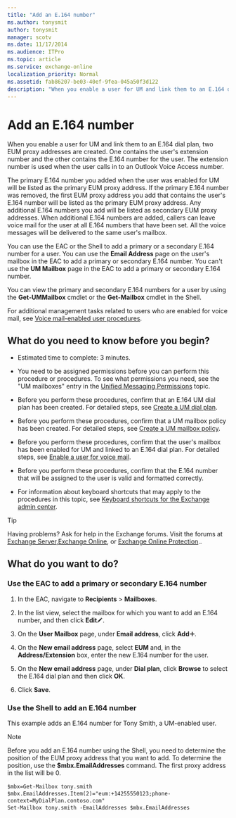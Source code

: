 ```yaml
---
title: "Add an E.164 number"
ms.author: tonysmit
author: tonysmit
manager: scotv
ms.date: 11/17/2014
ms.audience: ITPro
ms.topic: article
ms.service: exchange-online
localization_priority: Normal
ms.assetid: fab86207-be03-40ef-9fea-045a50f3d122
description: "When you enable a user for UM and link them to an E.164 dial plan, two EUM proxy addresses are created. One contains the user's extension number and the other contains the E.164 number for the user. The extension number is used when the user calls in to an Outlook Voice Access number."
---
```


# Add an E.164 number

When you enable a user for UM and link them to an E.164 dial plan, two EUM proxy addresses are created. One contains the user's extension number and the other contains the E.164 number for the user. The extension number is used when the user calls in to an Outlook Voice Access number.
  
The primary E.164 number you added when the user was enabled for UM will be listed as the primary EUM proxy address. If the primary E.164 number was removed, the first EUM proxy address you add that contains the user's E.164 number will be listed as the primary EUM proxy address. Any additional E.164 numbers you add will be listed as secondary EUM proxy addresses. When additional E.164 numbers are added, callers can leave voice mail for the user at all E.164 numbers that have been set. All the voice messages will be delivered to the same user's mailbox.
  
You can use the EAC or the Shell to add a primary or a secondary E.164 number for a user. You can use the **Email Address** page on the user's mailbox in the EAC to add a primary or secondary E.164 number. You can't use the **UM Mailbox** page in the EAC to add a primary or secondary E.164 number. 
  
You can view the primary and secondary E.164 numbers for a user by using the **Get-UMMailbox** cmdlet or the **Get-Mailbox** cmdlet in the Shell. 
  
For additional management tasks related to users who are enabled for voice mail, see [Voice mail-enabled user procedures](voice-mail-enabled-user-procedures.md).
  
## What do you need to know before you begin?

- Estimated time to complete: 3 minutes.
    
- You need to be assigned permissions before you can perform this procedure or procedures. To see what permissions you need, see the "UM mailboxes" entry in the [Unified Messaging Permissions](https://technet.microsoft.com/library/d326c3bc-8f33-434a-bf02-a83cc26a5498.aspx) topic. 
    
- Before you perform these procedures, confirm that an E.164 UM dial plan has been created. For detailed steps, see [Create a UM dial plan](../../voice-mail-unified-messaging/connect-voice-mail-system/create-um-dial-plan.md).
    
- Before you perform these procedures, confirm that a UM mailbox policy has been created. For detailed steps, see [Create a UM mailbox policy](create-um-mailbox-policy.md).
    
- Before you perform these procedures, confirm that the user's mailbox has been enabled for UM and linked to an E.164 dial plan. For detailed steps, see [Enable a user for voice mail](enable-a-user-for-voice-mail.md).
    
- Before you perform these procedures, confirm that the E.164 number that will be assigned to the user is valid and formatted correctly.
    
- For information about keyboard shortcuts that may apply to the procedures in this topic, see [Keyboard shortcuts for the Exchange admin center](../../accessibility/keyboard-shortcuts-in-admin-center.md).
    
> [!TIP]
> Having problems? Ask for help in the Exchange forums. Visit the forums at [Exchange Server](https://go.microsoft.com/fwlink/p/?linkId=60612),[Exchange Online](https://go.microsoft.com/fwlink/p/?linkId=267542), or [Exchange Online Protection](https://go.microsoft.com/fwlink/p/?linkId=285351).. 
  
## What do you want to do?

### Use the EAC to add a primary or secondary E.164 number

1. In the EAC, navigate to **Recipients** \> **Mailboxes**.
    
2. In the list view, select the mailbox for which you want to add an E.164 number, and then click **Edit**![Edit icon](../../media/ITPro_EAC_EditIcon.gif).
    
3. On the **User Mailbox** page, under **Email address**, click **Add**![Add Icon](../../media/ITPro_EAC_AddIcon.gif).
    
4. On the **New email address** page, select **EUM** and, in the **Address/Extension** box, enter the new E.164 number for the user. 
    
5. On the **New email address** page, under **Dial plan**, click **Browse** to select the E.164 dial plan and then click **OK**.
    
6. Click **Save**.
    
### Use the Shell to add an E.164 number

This example adds an E.164 number for Tony Smith, a UM-enabled user.
  
> [!NOTE]
> Before you add an E.164 number using the Shell, you need to determine the position of the EUM proxy address that you want to add. To determine the position, use the **$mbx.EmailAddresses** command. The first proxy address in the list will be 0. 
  
```
$mbx=Get-Mailbox tony.smith
$mbx.EmailAddresses.Item(2)="eum:+14255550123;phone-context=MyDialPlan.contoso.com"
Set-Mailbox tony.smith -EmailAddresses $mbx.EmailAddresses
```


